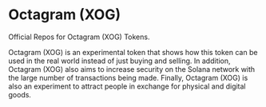 # Octagram (XOG)
Official Repos for Octagram (XOG) Tokens.

Octagram (XOG) is an experimental token that shows how this token can be used in the real world instead of just buying and selling. In addition, Octagram (XOG) also aims to increase security on the Solana network with the large number of transactions being made. Finally, Octagram (XOG) is also an experiment to attract people in exchange for physical and digital goods.
